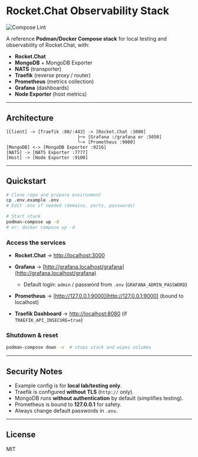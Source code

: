 # Rocket.Chat Observability Stack

![Compose Lint](https://github.com/Canepro/rocketchat-observability/actions/workflows/compose-lint.yml/badge.svg?branch=main)

A reference **Podman/Docker Compose stack** for local testing and observability of Rocket.Chat, with:

* **Rocket.Chat**
* **MongoDB** + MongoDB Exporter
* **NATS** (transporter)
* **Traefik** (reverse proxy / router)
* **Prometheus** (metrics collection)
* **Grafana** (dashboards)
* **Node Exporter** (host metrics)

---

## Architecture

```
[Client] -> [Traefik :80/:443] -> [Rocket.Chat :3000]
                           ├─> [Grafana :/grafana or :5050]
                           └─> [Prometheus :9000]
[MongoDB] <-> [MongoDB Exporter :9216]
[NATS] -> [NATS Exporter :7777]
[Host] -> [Node Exporter :9100]
```

---

## Quickstart

```bash
# Clone repo and prepare environment
cp .env.example .env
# Edit .env if needed (domains, ports, passwords)

# Start stack
podman-compose up -d
# or: docker compose up -d
```

### Access the services

* **Rocket.Chat** → [http://localhost:3000](http://localhost:3000)
* **Grafana** → [http://grafana.localhost/grafana](http://grafana.localhost/grafana)

  * Default login: `admin` / password from `.env` (`GRAFANA_ADMIN_PASSWORD`)
* **Prometheus** → [http://127.0.0.1:9000](http://127.0.0.1:9000) (bound to localhost)
* **Traefik Dashboard** → [http://localhost:8080](http://localhost:8080) (if `TRAEFIK_API_INSECURE=true`)

### Shutdown & reset

```bash
podman-compose down -v  # stops stack and wipes volumes
```

---

## Security Notes

* Example config is for **local lab/testing only**.
* Traefik is configured **without TLS** (`http://` only).
* MongoDB runs **without authentication** by default (simplifies testing).
* Prometheus is bound to **127.0.0.1** for safety.
* Always change default passwords in `.env`.

---

## License

MIT
